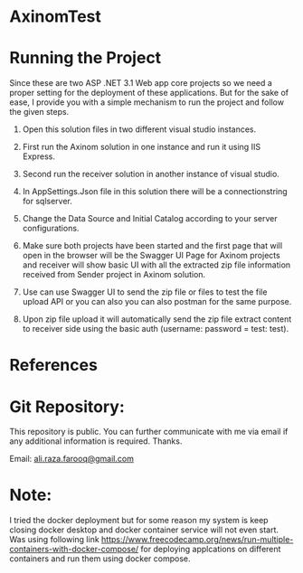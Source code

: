 # AxinomTest
# Running the Project 

Since these are two ASP .NET 3.1 Web app core projects so we need a proper setting for the deployment of these applications. But for the sake of ease, I provide you with a simple mechanism to run the project and follow the given steps. 

 

1. Open this solution files in two different visual studio instances. 

1. First run the Axinom solution in one instance and run it using IIS Express. 

2. Second run the receiver solution in another instance of visual studio. 

3. In AppSettings.Json file in this solution there will be a connectionstring for sqlserver. 

3. Change the Data Source and Initial Catalog according to your server configurations. 

4. Make sure both projects have been started and the first page that will open in the browser will be the Swagger UI Page for Axinom projects and receiver will show basic UI with all the extracted zip file information received from Sender project in Axinom solution. 

5. Use can use Swagger UI to send the zip file or files to test the file upload API or you can also you can also postman for the same purpose. 

6. Upon zip file upload it will automatically send the zip file extract content to receiver side using the basic auth (username: password = test: test). 

# References 

# Git Repository: 

This repository is public. You can further communicate with me via email if any additional information is required. Thanks. 

Email: ali.raza.farooq@gmail.com 

# Note:
I tried the docker deployment but for some reason my system is keep closing docker desktop and docker container service will not even start. Was using following link https://www.freecodecamp.org/news/run-multiple-containers-with-docker-compose/ for deploying applcations on different containers and run them using docker compose.
